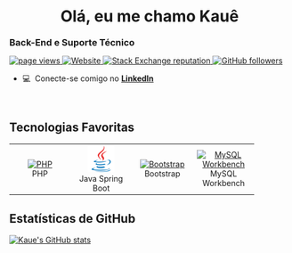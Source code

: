<div style="text-align: center; margin-bottom: 20px;">
  <h1> Olá, eu me chamo Kauê</h1>
</div>

<div style="display: flex; align-items: center; gap: 20px;">
  <h3 style="flex: 1; margin: 0;">Back-End e Suporte Técnico</h3>
</div>

<p align="left">
  <a href="https://github.com/kauedias">
    <img src="https://komarev.com/ghpvc/?username=kauedias" alt="page views" />
  </a>
  <a href="https://kauedias.com">
    <img alt="Website" src="https://img.shields.io/website?url=https%3A%2F%2Fkauedias.com">
  </a>
  <a href="https://stackoverflow.com/users/SEU_ID_AQUI">
    <img alt="Stack Exchange reputation" src="https://img.shields.io/stackexchange/stackoverflow/r/SEU_ID_AQUI?color=orange&label=reputation&logo=stackoverflow">
  </a>
  <a href="https://github.com/kauedias?tab=followers">
    <img alt="GitHub followers" src="https://img.shields.io/github/followers/kauedias?style=flat&logo=github">
  </a>
</p>

- :computer: &nbsp;Conecte-se comigo no **[LinkedIn](https://www.linkedin.com/in/kaue-dias/)**

<br>

<h2 align="left" id="kaue-tech">Tecnologias Favoritas</h2>

<table>
  <tr>
    <td align="center" width="96">
      <a href="#kaue-tech">
        <img src="https://www.vectorlogo.zone/logos/php/php-icon.svg" width="48" height="48" alt="PHP" />
      </a>
      <br>PHP
    </td>
    <td align="center" width="96">
      <a href="#kaue-tech">
        <img src="https://raw.githubusercontent.com/devicons/devicon/master/icons/java/java-original.svg" width="48" height="48" alt="Java" />
      </a>
      <br>Java Spring Boot
    </td>
    <td align="center" width="96">
      <a href="#kaue-tech">
        <img src="https://getbootstrap.com/docs/5.0/assets/brand/bootstrap-logo.svg" width="48" height="48" alt="Bootstrap" />
      </a>
      <br>Bootstrap
    </td>
    <td align="center" width="96">
      <a href="#kaue-tech">
        <img src="https://cdn.worldvectorlogo.com/logos/mysql-4.svg" width="48" height="48" alt="MySQL Workbench" />
      </a>
      <br>MySQL Workbench
    </td>
  </tr>
</table>

<h2 align="left">Estatísticas de GitHub</h2>

<div style="display: flex; align-items: center;">
  <a href="https://github.com/kauenoites" style="flex: 1;">
    <img src="https://github-readme-stats.vercel.app/api?username=kauenoites&show_icons=true&theme=radical" alt="Kaue's GitHub stats" />
  </a>
</div>



